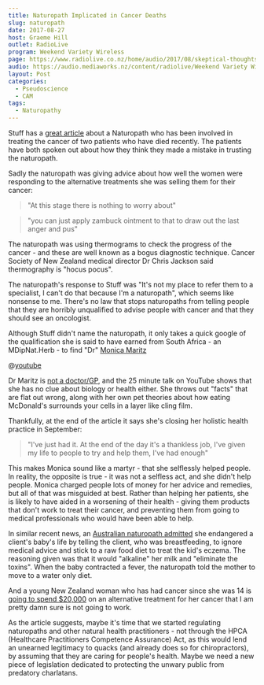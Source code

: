 ```yaml
---
title: Naturopath Implicated in Cancer Deaths
slug: naturopath
date: 2017-08-27
host: Graeme Hill
outlet: RadioLive
program: Weekend Variety Wireless
page: https://www.radiolive.co.nz/home/audio/2017/08/skeptical-thoughts-with-mark-honeychurch0.html
audio: https://audio.mediaworks.nz/content/radiolive/Weekend Variety Wireless/August17/27_08_17_Skeptical.mp3
layout: Post
categories:
  - Pseudoscience
  - CAM
tags:
  - Naturopathy
---
```


Stuff has a [great article](https://www.stuff.co.nz/national/health/96110398/naturopathy-under-microscope-after-cancer-sufferers-speak-from-under-shadow-of-death) about a Naturopath who has been involved in treating the cancer of two patients who have died recently. The patients have both spoken out about how they think they made a mistake in trusting the naturopath.

<!-- more -->

Sadly the naturopath was giving advice about how well the women were responding to the alternative treatments she was selling them for their cancer:

> "At this stage there is nothing to worry about"

> "you can just apply zambuck ointment to that to draw out the last anger and pus"

The naturopath was using thermograms to check the progress of the cancer - and these are well known as a bogus diagnostic technique. Cancer Society of New Zealand medical director Dr Chris Jackson said thermography is "hocus pocus".

The naturopath's response to Stuff was "It's not my place to refer them to a specialist, I can't do that because I'm a naturopath", which seems like nonsense to me. There's no law that stops naturopaths from telling people that they are horribly unqualified to advise people with cancer and that they should see an oncologist.

Although Stuff didn't name the naturopath, it only takes a quick google of the qualification she is said to have earned from South Africa - an MDipNat.Herb - to find "Dr" [Monica Maritz](https://nz.linkedin.com/in/monica-maritz-39551139)

@[youtube](https://youtu.be/bDF9tOE5vSU?t=3m10s)

Dr Maritz is [not a doctor/GP](https://www.mcnz.org.nz/support-for-doctors/list-of-registered-doctors/DoctorSearchForm?Lastname=maritz&District&VocationalScope&action_DoctorSearchResults=Search%20the%20register&fref=gc), and the 25 minute talk on YouTube shows that she has no clue about biology or health either. She throws out "facts" that are flat out wrong, along with her own pet theories about how eating McDonald's surrounds your cells in a layer like cling film.

Thankfully, at the end of the article it says she's closing her holistic health practice in September:

> "I've just had it. At the end of the day it's a thankless job, I've given my life to people to try and help them, I've had enough"

This makes Monica sound like a martyr - that she selflessly helped people. In reality, the opposite is true - it was not a selfless act, and she didn't help people. Monica charged people lots of money for her advice and remedies, but all of that was misguided at best. Rather than helping her patients, she is likely to have aided in a worsening of their health - giving them products that don't work to treat their cancer, and preventing them from going to medical professionals who would have been able to help.

In similar recent news, an [Australian naturopath admitted](https://www.stuff.co.nz/world/australia/96193975/australian-naturopath-admits-raw-food-diet-advice-endangered-babys-life) she endangered a client's baby's life by telling the client, who was breastfeeding, to ignore medical advice and stick to a raw food diet to treat the kid's eczema. The reasoning given was that it would "alkaline" her milk and "eliminate the toxins". When the baby contracted a fever, the naturopath told the mother to move to a water only diet.

And a young New Zealand woman who has had cancer since she was 14 is [going to spend $20,000](https://www.stuff.co.nz/timaru-herald/news/96117240/former-timaru-woman-battling-leukemia-for-the-third-time) on an alternative treatment for her cancer that I am pretty damn sure is not going to work.

As the article suggests, maybe it's time that we started regulating naturopaths and other natural health practitioners - not through the HPCA (Healthcare Practitioners Competence Assurance) Act, as this would lend an unearned legitimacy to quacks (and already does so for chiropractors), by assuming that they are caring for people's health. Maybe we need a new piece of legislation dedicated to protecting the unwary public from predatory charlatans.
